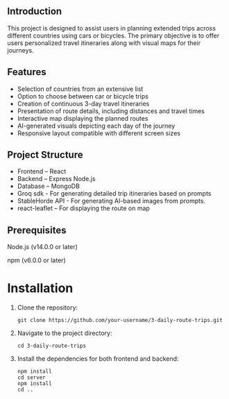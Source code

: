## Introduction

This project is designed to assist users in planning extended trips across different countries using cars or bicycles. The primary objective is to offer users personalized travel itineraries along with visual maps for their journeys.

## Features
* Selection of countries from an extensive list
* Option to choose between car or bicycle trips
* Creation of continuous 3-day travel itineraries
* Presentation of route details, including distances and travel times
* Interactive map displaying the planned routes
* AI-generated visuals depicting each day of the journey
* Responsive layout compatible with different screen sizes
  
## Project Structure

* Frontend – React
* Backend – Express Node.js
* Database – MongoDB
* Groq sdk - For generating detailed trip itineraries based on prompts
* StableHorde API - For generating AI-based images from prompts.
* react-leaflet – For displaying the route on map

## Prerequisites
Node.js (v14.0.0 or later)

npm (v6.0.0 or later)


# Installation

1. Clone the repository:
   ```
   git clone https://github.com/your-username/3-daily-route-trips.git
   ```

2. Navigate to the project directory:
   ```
   cd 3-daily-route-trips
   ```

3. Install the dependencies for both frontend and backend:
   ```
   npm install
   cd server
   npm install
   cd ..
   ```
